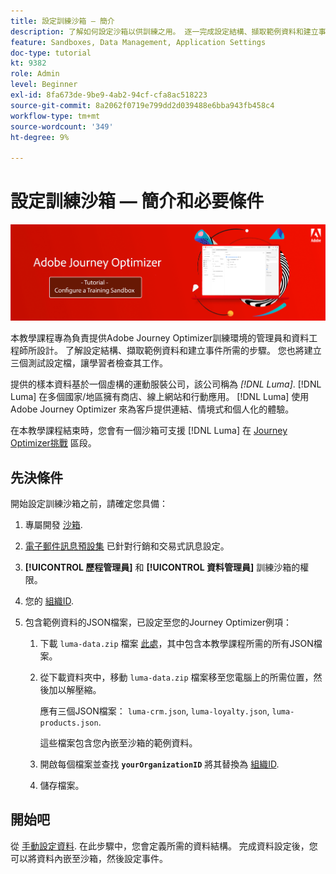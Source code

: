```yaml
---
title: 設定訓練沙箱 — 簡介
description: 了解如何設定沙箱以供訓練之用。 逐一完成設定結構、擷取範例資料和建立事件所需的步驟。
feature: Sandboxes, Data Management, Application Settings
doc-type: tutorial
kt: 9382
role: Admin
level: Beginner
exl-id: 8fa673de-9be9-4ab2-94cf-cfa8ac518223
source-git-commit: 8a2062f0719e799dd2d039488e6bba943fb458c4
workflow-type: tm+mt
source-wordcount: '349'
ht-degree: 9%

---
```


# 設定訓練沙箱 — 簡介和必要條件

![橫幅教學課程 — 設定訓練沙箱](./assets/ajo-banner-configure-training-sandbox.png)

本教學課程專為負責提供Adobe Journey Optimizer訓練環境的管理員和資料工程師所設計。 了解設定結構、擷取範例資料和建立事件所需的步驟。 您也將建立三個測試設定檔，讓學習者檢查其工作。

提供的樣本資料基於一個虛構的運動服裝公司，該公司稱為 _[!DNL Luma]_. [!DNL Luma] 在多個國家/地區擁有商店、線上網站和行動應用。 [!DNL Luma] 使用 Adobe Journey Optimizer 來為客戶提供連結、情境式和個人化的體驗。

在本教學課程結束時，您會有一個沙箱可支援 [!DNL Luma] 在 [Journey Optimizer挑戰](/help/challenges/introduction-and-prerequisites.md) 區段。

## 先決條件

開始設定訓練沙箱之前，請確定您具備：

1. 專屬開發 [沙箱](https://experienceleague.adobe.com/docs/journey-optimizer-learn/tutorials/access-control/create-and-manage-sandboxes.html?lang=en).
1. [電子郵件訊息預設集](https://experienceleague.adobe.com/docs/journey-optimizer-learn/tutorials/channel-configuration/set-up-email-channel.html?lang=en) 已針對行銷和交易式訊息設定。
1. **[!UICONTROL 歷程管理員]** 和 **[!UICONTROL 資料管理員]** 訓練沙箱的權限。
1. 您的 [組織ID](https://experienceleague.adobe.com/docs/core-services/interface/administration/organizations.html?lang=zh-Hant).

1. 包含範例資料的JSON檔案，已設定至您的Journey Optimizer例項：

   1. 下載 `luma-data.zip` 檔案 [此處](/help/tutorial-configure-a-training-sandbox/assets/luma-data.zip)，其中包含本教學課程所需的所有JSON檔案。

   1. 從下載資料夾中，移動 `luma-data.zip` 檔案移至您電腦上的所需位置，然後加以解壓縮。

      應有三個JSON檔案： `luma-crm.json`, `luma-loyalty.json`, `luma-products.json`.

      這些檔案包含您內嵌至沙箱的範例資料。

   1. 開啟每個檔案並查找 **`yourOrganizationID`** 將其替換為 [組織ID](https://experienceleague.adobe.com/docs/core-services/interface/administration/organizations.html?lang=zh-Hant).

   1. 儲存檔案。

## 開始吧

從 [手動設定資料](/help/tutorial-configure-a-training-sandbox/manual-data-set-up.md). 在此步驟中，您會定義所需的資料結構。 完成資料設定後，您可以將資料內嵌至沙箱，然後設定事件。
